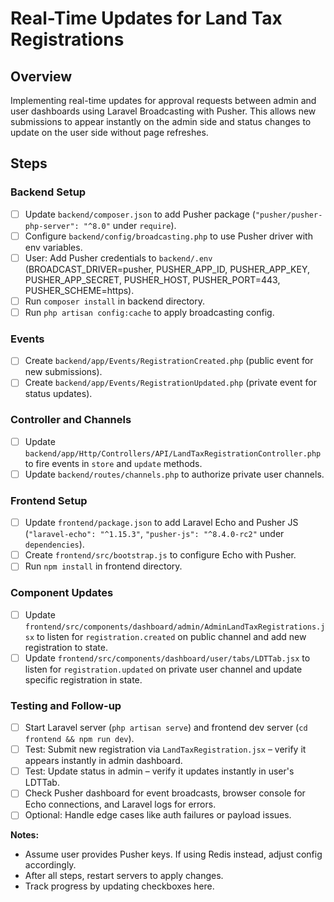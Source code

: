 # Real-Time Updates for Land Tax Registrations

## Overview

Implementing real-time updates for approval requests between admin and user dashboards using Laravel Broadcasting with Pusher. This allows new submissions to appear instantly on the admin side and status changes to update on the user side without page refreshes.

## Steps

### Backend Setup

- [ ] Update `backend/composer.json` to add Pusher package (`"pusher/pusher-php-server": "^8.0"` under `require`).
- [ ] Configure `backend/config/broadcasting.php` to use Pusher driver with env variables.
- [ ] User: Add Pusher credentials to `backend/.env` (BROADCAST_DRIVER=pusher, PUSHER_APP_ID, PUSHER_APP_KEY, PUSHER_APP_SECRET, PUSHER_HOST, PUSHER_PORT=443, PUSHER_SCHEME=https).
- [ ] Run `composer install` in backend directory.
- [ ] Run `php artisan config:cache` to apply broadcasting config.

### Events

- [ ] Create `backend/app/Events/RegistrationCreated.php` (public event for new submissions).
- [ ] Create `backend/app/Events/RegistrationUpdated.php` (private event for status updates).

### Controller and Channels

- [ ] Update `backend/app/Http/Controllers/API/LandTaxRegistrationController.php` to fire events in `store` and `update` methods.
- [ ] Update `backend/routes/channels.php` to authorize private user channels.

### Frontend Setup

- [ ] Update `frontend/package.json` to add Laravel Echo and Pusher JS (`"laravel-echo": "^1.15.3"`, `"pusher-js": "^8.4.0-rc2"` under `dependencies`).
- [ ] Create `frontend/src/bootstrap.js` to configure Echo with Pusher.
- [ ] Run `npm install` in frontend directory.

### Component Updates

- [ ] Update `frontend/src/components/dashboard/admin/AdminLandTaxRegistrations.jsx` to listen for `registration.created` on public channel and add new registration to state.
- [ ] Update `frontend/src/components/dashboard/user/tabs/LDTTab.jsx` to listen for `registration.updated` on private user channel and update specific registration in state.

### Testing and Follow-up

- [ ] Start Laravel server (`php artisan serve`) and frontend dev server (`cd frontend && npm run dev`).
- [ ] Test: Submit new registration via `LandTaxRegistration.jsx` – verify it appears instantly in admin dashboard.
- [ ] Test: Update status in admin – verify it updates instantly in user's LDTTab.
- [ ] Check Pusher dashboard for event broadcasts, browser console for Echo connections, and Laravel logs for errors.
- [ ] Optional: Handle edge cases like auth failures or payload issues.

**Notes:**

- Assume user provides Pusher keys. If using Redis instead, adjust config accordingly.
- After all steps, restart servers to apply changes.
- Track progress by updating checkboxes here.
